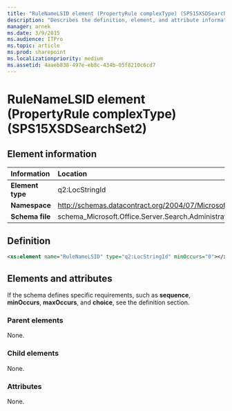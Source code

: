 ```yaml
---
title: "RuleNameLSID element (PropertyRule complexType) (SPS15XSDSearchSet2)"
description: "Describes the definition, element, and attribute information for the RuleNameLSID element (PropertyRule complexType) (SPS15XSDSearchSet2)."
manager: arnek
ms.date: 3/9/2015
ms.audience: ITPro
ms.topic: article
ms.prod: sharepoint
ms.localizationpriority: medium
ms.assetid: 4aaeb838-497e-eb8c-434b-05f8210c6cd7
---
```


# RuleNameLSID element (PropertyRule complexType) (SPS15XSDSearchSet2)

 
  
## Element information

| Information | Location |
|:-----|:-----|
|**Element type**|q2:LocStringId|
|**Namespace**|http://schemas.datacontract.org/2004/07/Microsoft.Office.Server.Search.Administration|
|**Schema file**|schema_Microsoft.Office.Server.Search.Administration.xsd|
   
## Definition

```XML
<xs:element name="RuleNameLSID" type="q2:LocStringId" minOccurs="0"></xs:element>

```

## Elements and attributes

If the schema defines specific requirements, such as **sequence**, **minOccurs**, **maxOccurs**, and **choice**, see the definition section. 
  
### Parent elements

None.
  
### Child elements

None.
  
### Attributes

None.
  


